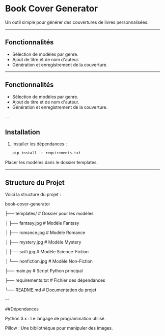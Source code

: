 # Book Cover Generator

Un outil simple pour générer des couvertures de livres personnalisées.

---

## Fonctionnalités
- Sélection de modèles par genre.
- Ajout de titre et de nom d'auteur.
- Génération et enregistrement de la couverture.

---

## Fonctionnalités
- Sélection de modèles par genre.
- Ajout de titre et de nom d'auteur.
- Génération et enregistrement de la couverture.

--

## Installation
1. Installer les dépendances :
   ```bash
   pip install -r requirements.txt
Placer les modèles dans le dossier templates.

---

## Structure du Projet
Voici la structure du projet :

book-cover-generator

├── templates/            # Dossier pour les modèles

│   ├── fantasy.jpg       # Modèle Fantasy

│   ├── romance.jpg       # Modèle Romance

│   ├── mystery.jpg       # Modèle Mystery

│   ├── scifi.jpg         # Modèle Science-Fiction

│   └── nonfiction.jpg    # Modèle Non-Fiction

├── main.py               # Script Python principal

├── requirements.txt      # Fichier des dépendances

└── README.md             # Documentation du projet

--

##Dépendances

Python 3.x : Le langage de programmation utilisé.

Pillow : Une bibliothèque pour manipuler des images. 

